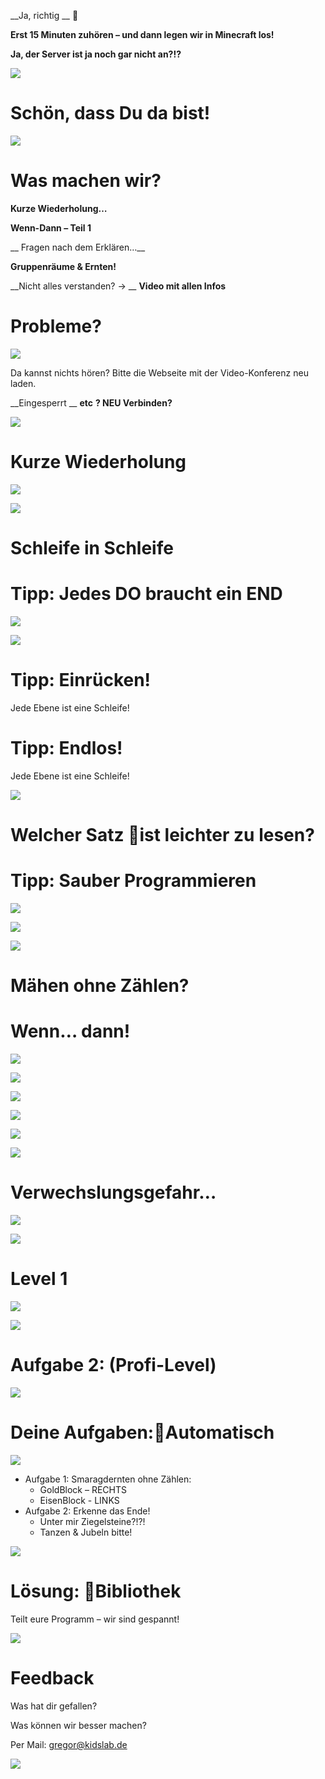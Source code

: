 __Ja\, richtig __  ____

__Erst 15 Minuten zuhören – und dann legen wir in Minecraft los\!__

__Ja\, der Server ist ja noch gar nicht an?\!?__

![](img/Programmieren%20in%20Minecraft%20-%20Level%206_0.png)

# Schön, dass Du da bist!

![](img/Programmieren%20in%20Minecraft%20-%20Level%206_1.png)

# Was machen wir?

__Kurze Wiederholung…__

__Wenn\-Dann – Teil 1__

__	Fragen nach dem Erklären…__

__Gruppenräume & Ernten\!__

__Nicht alles verstanden? \-> __  __Video mit allen Infos__

# Probleme?

![](img/Programmieren%20in%20Minecraft%20-%20Level%206_2.png)

Da kannst nichts hören? Bitte die Webseite mit der Video\-Konferenz neu laden\.

__Eingesperrt __  __etc__  __? NEU Verbinden?__

![](img/Programmieren%20in%20Minecraft%20-%20Level%206_3.png)

# Kurze Wiederholung

![](img/Programmieren%20in%20Minecraft%20-%20Level%206_4.png)

![](img/Programmieren%20in%20Minecraft%20-%20Level%206_5.png)

# Schleife in Schleife

# Tipp: Jedes DO braucht ein END

![](img/Programmieren%20in%20Minecraft%20-%20Level%206_6.png)

![](img/Programmieren%20in%20Minecraft%20-%20Level%206_7.png)

# Tipp: Einrücken!

Jede Ebene ist eine Schleife\!

# Tipp: Endlos!

Jede Ebene ist eine Schleife\!

![](img/Programmieren%20in%20Minecraft%20-%20Level%206_8.png)

# Welcher Satz ist leichter zu lesen?

# Tipp: Sauber Programmieren

![](img/Programmieren%20in%20Minecraft%20-%20Level%206_9.png)

![](img/Programmieren%20in%20Minecraft%20-%20Level%206_10.png)

![](img/Programmieren%20in%20Minecraft%20-%20Level%206_11.png)

# Mähen ohne Zählen?

# Wenn… dann!

![](img/Programmieren%20in%20Minecraft%20-%20Level%206_12.png)

![](img/Programmieren%20in%20Minecraft%20-%20Level%206_13.png)

![](img/Programmieren%20in%20Minecraft%20-%20Level%206_14.png)

![](img/Programmieren%20in%20Minecraft%20-%20Level%206_15.png)

![](img/Programmieren%20in%20Minecraft%20-%20Level%206_16.png)

![](img/Programmieren%20in%20Minecraft%20-%20Level%206_17.png)

# Verwechslungsgefahr…

![](img/Programmieren%20in%20Minecraft%20-%20Level%206_18.png)

![](img/Programmieren%20in%20Minecraft%20-%20Level%206_19.png)

# Level 1

![](img/Programmieren%20in%20Minecraft%20-%20Level%206_20.png)

![](img/Programmieren%20in%20Minecraft%20-%20Level%206_21.png)

# Aufgabe 2: (Profi-Level)

![](img/Programmieren%20in%20Minecraft%20-%20Level%206_22.png)

# Deine Aufgaben:Automatisch

![](img/Programmieren%20in%20Minecraft%20-%20Level%206_23.png)



* Aufgabe 1: Smaragdernten ohne Zählen:
  * GoldBlock – RECHTS
  * EisenBlock \- LINKS
* Aufgabe 2: Erkenne das Ende\!
  * Unter mir Ziegelsteine?\!?\!
  * Tanzen & Jubeln bitte\!


![](img/Programmieren%20in%20Minecraft%20-%20Level%206_24.png)

# Lösung: Bibliothek

Teilt eure Programm – wir sind gespannt\!

![](img/Programmieren%20in%20Minecraft%20-%20Level%206_25.png)

# Feedback

Was hat dir gefallen?

Was können wir besser machen?

Per Mail: [gregor@kidslab\.de](mailto:gregor@kidslab.de)

![](img/Programmieren%20in%20Minecraft%20-%20Level%206_26.png)

